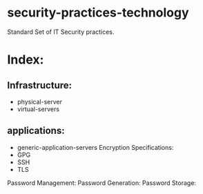 # security-practices-technology
Standard Set of IT Security practices.


# Index: 
## Infrastructure: 
   - physical-server
   - virtual-servers

## applications:
   - generic-application-servers
Encryption Specifications: 
  - GPG
  - SSH
  - TLS
  
Password Management:
  Password Generation: 
  Password Storage:
